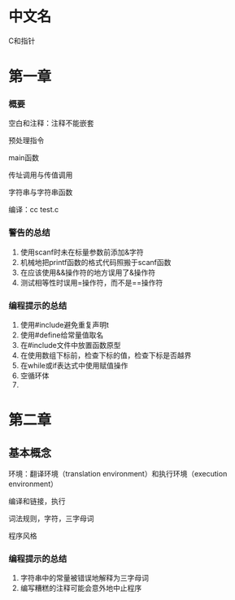 # 中文名

C和指针

# 第一章

### 概要

空白和注释：注释不能嵌套

预处理指令

main函数

传址调用与传值调用

字符串与字符串函数

编译：cc test.c

### 警告的总结

1. 使用scanf时未在标量参数前添加&字符
2. 机械地把printf函数的格式代码照搬于scanf函数
3. 在应该使用&&操作符的地方误用了&操作符
4. 测试相等性时误用=操作符，而不是==操作符

### 编程提示的总结

1. 使用#include避免重复声明t
2. 使用#define给常量值取名
3. 在#include文件中放置函数原型
4. 在使用数组下标前，检查下标的值，检查下标是否越界
5. 在while或if表达式中使用赋值操作
6. 空循环体
7. 

# 第二章

## 基本概念

环境：翻译环境（translation environment）和执行环境（execution environment）

编译和链接，执行

词法规则，字符，三字母词

程序风格

### 编程提示的总结

1. 字符串中的常量被错误地解释为三字母词
2. 编写糟糕的注释可能会意外地中止程序